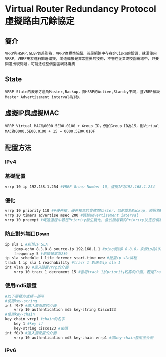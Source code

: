# Virtual Router Redundancy Protocol 虛擬路由冗餘協定 #

## 簡介 ##
    VRRP與HSRP,GLBP的差別為，VRRP為標準協議，若是網路中存在非Cisco的設備，就須使用VRRP，VRRP用於進行閘道備援，閘道備援是非常重要的技術，不管在企業或校園網路中，只要閘道出現問題，可能造成整個園區網路癱瘓

## State ##

    VRRP State的表示方法為Master,Backup，與HSRP的Active,Standby不同，且VRRP預設Master Advertisement interval為1秒，

## 虛擬IP與虛擬MAC ##

    VRRP Virtual MAC為0000.5E00.0100 + Group ID，例如Group ID為15，則Virtual MAC為0000.5E00.0100 + 15 = 0000.5E00.010F

## 配置方法 ##

### IPv4 ###

### 基礎配置 ###

```bash
vrrp 10 ip 192.168.1.254 #VRRP Group Number 10，虛擬IP為192.168.1.254
```

### 優化 ###

```bash
vrrp 10 priority 110 ##優先權，優先權高的會成為Master，低的成為Backup，預設為95
vrrp 10 timers advertise msec 200 #調整advertisement interval
vrrp 10 preempt #溝通過程中若是Priority發生變化，會依照最新的Priority決定設備將扮演Master or Backup，預設為開啟
```

### 防止對外端口Down ### 

```bash
ip sla 1 #新增IP SLA
    icmp-echo 8.8.8.8 source-ip 192.168.1.1 #ping測試8.8.8.8，來源ip為192.168.1.1
    frequency 5 #測試頻率為2秒
ip sla schedule 1 life forever start-time now #配置ip sla排程
track 1 ip sla 1 reachability #track 1 對應至ip sla 1
int vlan 10 #進入設置vrrp的介面
    vrrp 10 track 1 decrement 15 #套用track 1於priority較高的介面，若是Track 1 Down則Priority減15，追蹤對外介面，當介面出現問題時會自動將Priority降低，使其他正常的設備扮演Master
```

### 使用md5驗證 ###

```bash
#以下兩種方式擇一即可
#使用key-string
int f0/0 #進入要配置的介面
    vrrp 10 authentication md5 key-string Cisco123
#使用key-chain
key chain vrrp1 #chain的名字
    key 1 #key id 
    key-string Cisco123 #密碼
int f0/0 #進入要配置的介面
    vrrp 10 authentication md5 key-chain vrrp1 #將key-chain套用至介面
```

### IPv6 ###

```bash

```
